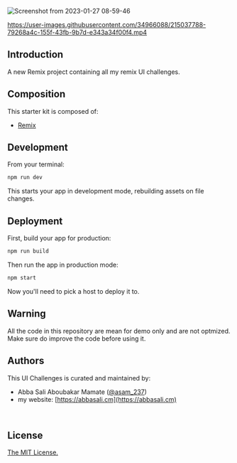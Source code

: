 ![Screenshot from 2023-01-27 08-59-46](https://user-images.githubusercontent.com/34966088/215037748-8ded9828-886b-4afb-a140-3dca708ce676.png)

https://user-images.githubusercontent.com/34966088/215037788-79268a4c-155f-43fb-9b7d-e343a34f00f4.mp4

## Introduction

A new Remix project containing all my remix UI challenges.
<br/>

## Composition

This starter kit is composed of:

- [Remix](http://remix.run)
  <br/>

## Development

From your terminal:

```sh
npm run dev
```

This starts your app in development mode, rebuilding assets on file changes.

## Deployment

First, build your app for production:

```sh
npm run build
```

Then run the app in production mode:

```sh
npm start
```

Now you'll need to pick a host to deploy it to.

## Warning

All the code in this repository are mean for demo only and are not optmized. Make sure do improve the code before using it.

## Authors

This UI Challenges is curated and maintained by:

- Abba Sali Aboubakar Mamate ([@asam_237](https://twitter.com/asam_237))
- my website: [https://abbasali.cm](https://abbasali.cm)

<br/>

## License

[The MIT License.](https://opensource.org/licenses/MIT)
